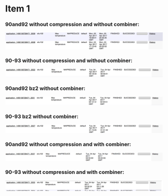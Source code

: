 Item 1
====================
### 90and92 without compression and without combiner:
 ![image](https://github.com/sliu102/ITMD521/blob/master/week08/item1/90-92.jpeg)
### 90-93 without compression and without combiner:
![image](https://github.com/sliu102/ITMD521/blob/master/week08/item1/90-93.jpeg)
### 90and92 bz2 without combiner:
![image](https://github.com/sliu102/ITMD521/blob/master/week08/item1/90-92bz2.jpeg)
### 90-93 bz2 without combiner:
![image](https://github.com/sliu102/ITMD521/blob/master/week08/item1/90-93bz2.jpeg)
### 90and92 without compression and with combiner:
![image](https://github.com/sliu102/ITMD521/blob/master/week08/item1/90-92wc.jpeg)
### 90-93 without compression and with combiner:
![image](https://github.com/sliu102/ITMD521/blob/master/week08/item1/90-93wc.jpeg)
